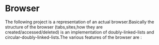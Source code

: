 # Browser
The following project is a representation of an actual browser.Basically the structure of the browser (tabs,sites,how they are created/accessed/deleted) is an implementation of doubly-linked-lists and circular-doubly-linked-lists.The various features of the browser are :
